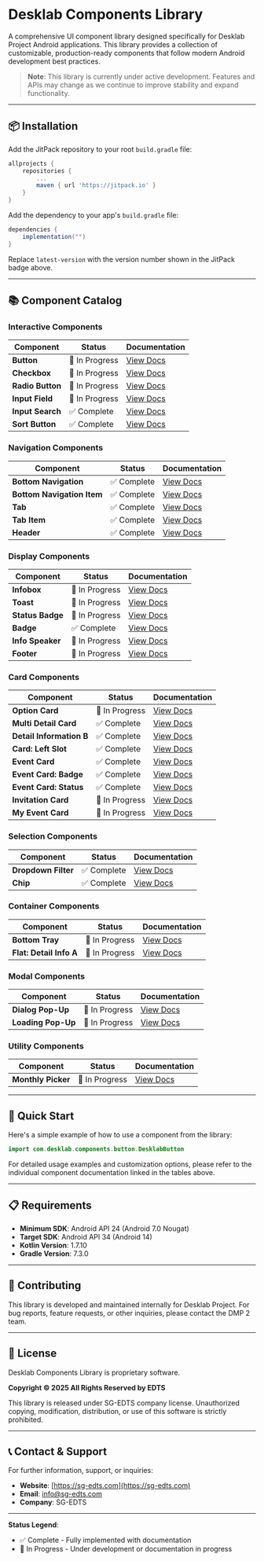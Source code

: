 # Desklab Components Library

A comprehensive UI component library designed specifically for Desklab Project Android applications. This library provides a collection of customizable, production-ready components that follow modern Android development best practices.

> **Note**: This library is currently under active development. Features and APIs may change as we continue to improve stability and expand functionality.

---

## 📦 Installation

Add the JitPack repository to your root `build.gradle` file:

```groovy
allprojects {
    repositories {
        ...
        maven { url 'https://jitpack.io' }
    }
}
```

Add the dependency to your app's `build.gradle` file:

```groovy
dependencies {
    implementation("")
}
```

Replace `latest-version` with the version number shown in the JitPack badge above.

---

## 📚 Component Catalog

### Interactive Components

| Component | Status | Documentation |
|-----------|--------|---------------|
| **Button** | 🔨 In Progress | [View Docs]() |
| **Checkbox** | 🔨 In Progress | [View Docs]() |
| **Radio Button** | 🔨 In Progress | [View Docs]() |
| **Input Field** | 🔨 In Progress | [View Docs]() |
| **Input Search** | ✅ Complete | [View Docs](md/input_search_docs.md) |
| **Sort Button** | ✅ Complete | [View Docs](md/sort_button_docs.md) |

### Navigation Components

| Component | Status | Documentation |
|-----------|--------|---------------|
| **Bottom Navigation** | ✅ Complete | [View Docs](md/bottom_navigation_docs.md) |
| **Bottom Navigation Item** | ✅ Complete | [View Docs](md/bottom_navigation_item_docs.md) |
| **Tab** | ✅ Complete | [View Docs](md/tab_docs.md) |
| **Tab Item** | ✅ Complete | [View Docs](md/tab_item_docs.md) |
| **Header** | ✅ Complete | [View Docs](md/header_docs.md) |

### Display Components

| Component | Status | Documentation |
|-----------|--------|---------------|
| **Infobox** | 🔨 In Progress | [View Docs]() |
| **Toast** | 🔨 In Progress | [View Docs]() |
| **Status Badge** | 🔨 In Progress | [View Docs]() |
| **Badge** | ✅ Complete | [View Docs](md/badge_docs.md) |
| **Info Speaker** | 🔨 In Progress | [View Docs]() |
| **Footer** | 🔨 In Progress | [View Docs]() |

### Card Components

| Component | Status | Documentation |
|-----------|--------|---------------|
| **Option Card** | 🔨 In Progress | [View Docs]() |
| **Multi Detail Card** | ✅ Complete | [View Docs](md/card_multi_detail_docs.md) |
| **Detail Information B** | ✅ Complete | [View Docs](md/card_detail_info_b_docs.md) |
| **Card: Left Slot** | ✅ Complete | [View Docs](md/card_left_slot_docs.md) |
| **Event Card** | ✅ Complete | [View Docs](md/event_card_docs.md) |
| **Event Card: Badge** | ✅ Complete | [View Docs](md/event_card_badge_docs.md) |
| **Event Card: Status** | ✅ Complete | [View Docs](md/event_card_status_docs.md) |
| **Invitation Card** | 🔨 In Progress | [View Docs]() |
| **My Event Card** | 🔨 In Progress | [View Docs]() |

### Selection Components

| Component | Status | Documentation |
|-----------|--------|---------------|
| **Dropdown Filter** | ✅ Complete | [View Docs](md/dropdown_filter_docs.md) |
| **Chip** | ✅ Complete | [View Docs](md/chip_docs.md) |

### Container Components

| Component | Status | Documentation |
|-----------|--------|---------------|
| **Bottom Tray** | 🔨 In Progress | [View Docs]() |
| **Flat: Detail Info A** | 🔨 In Progress | [View Docs]() |

### Modal Components

| Component | Status | Documentation |
|-----------|--------|---------------|
| **Dialog Pop-Up** | 🔨 In Progress | [View Docs]() |
| **Loading Pop-Up** | 🔨 In Progress | [View Docs]() |

### Utility Components

| Component | Status | Documentation |
|-----------|--------|---------------|
| **Monthly Picker** | 🔨 In Progress | [View Docs]() |

---

## 🚀 Quick Start

Here's a simple example of how to use a component from the library:

```kotlin
import com.desklab.components.button.DesklabButton
```

For detailed usage examples and customization options, please refer to the individual component documentation linked in the tables above.

---

## 📋 Requirements

- **Minimum SDK**: Android API 24 (Android 7.0 Nougat)
- **Target SDK**: Android API 34 (Android 14)
- **Kotlin Version**: 1.7.10
- **Gradle Version**: 7.3.0

---

## 🤝 Contributing

This library is developed and maintained internally for Desklab Project. For bug reports, feature requests, or other inquiries, please contact the DMP 2 team.

---

## 📄 License

Desklab Components Library is proprietary software.

**Copyright © 2025 All Rights Reserved by EDTS**

This library is released under SG-EDTS company license. Unauthorized copying, modification, distribution, or use of this software is strictly prohibited.

---

## 📞 Contact & Support

For further information, support, or inquiries:

- **Website**: [https://sg-edts.com](https://sg-edts.com)
- **Email**: [info@sg-edts.com](mailto:info@sg-edts.com)
- **Company**: SG-EDTS

---

**Status Legend**:
- ✅ Complete - Fully implemented with documentation
- 🔨 In Progress - Under development or documentation in progress
